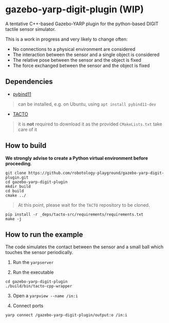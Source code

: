 # gazebo-yarp-digit-plugin (WIP)

A tentative C++-based Gazebo-YARP plugin for the python-based DIGIT tactile sensor simulator.

This is a work in progress and very likely to change often:
- No connections to a physical environment are considered
- The interaction between the sensor and a single object is considered
- The relative pose between the sensor and the object is fixed
- The force exchanged between the sensor and the object is fixed

## Dependencies

- [pybind11](https://github.com/pybind/pybind11)
> can be installed, e.g. on Ubuntu, using `apt install pybind11-dev`
- [TACTO](https://github.com/facebookresearch/tacto.git)
> it is **not** required to download it as the provided `CMakeLists.txt` take care of it


## How to build

**We strongly advise to create a Python virtual environment before proceeding**.

```
git clone https://github.com/robotology-playground/gazebo-yarp-digit-plugin.git
cd gazebo-yarp-digit-plugin
mkdir build
cd build
cmake ../
```
> At this point, please wait for the `TACTO` repository to be cloned.

```
pip install -r _deps/tacto-src/requirements/requirements.txt
make -j
```


## How to run the example
The code simulates the contact between the sensor and a small ball which touches the sensor periodically.

1. Run the `yarpserver`

2. Run the executable

```
cd gazebo-yarp-digit-plugin
./build/bin/tacto-cpp-wrapper
```

3. Open a `yarpview --name /in:i`

4. Connect ports
```
yarp connect /gazebo-yarp-digit-plugin/output:o /in:i
```
